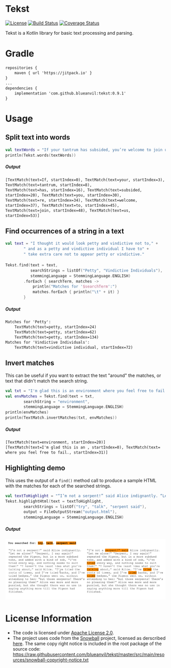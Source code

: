 # Tekst
[![License](https://img.shields.io/badge/License-Apache%202.0-blue.svg)](https://opensource.org/licenses/Apache-2.0)
[![Build Status](https://travis-ci.com/blueanvil/tekst.svg?branch=master)](https://travis-ci.com/blueanvil/tekst)
[![Coverage Status](https://coveralls.io/repos/github/blueanvil/tekst/badge.svg?branch=master)](https://coveralls.io/github/blueanvil/tekst?branch=master)

Tekst is a Kotlin library for basic text processing and parsing.

# Gradle
```
repositories {
    maven { url 'https://jitpack.io' }
}
...
dependencies {
    implementation 'com.github.blueanvil:tekst:0.9.1'
}
```

# Usage
## Split text into words
```kotlin
val textWords = "If your tantrum has subsided, you’re welcome to join us."
println(Tekst.words(textWords))
```
##### Output
```
[TextMatch(text=If, startIndex=0), TextMatch(text=your, startIndex=3), TextMatch(text=tantrum, startIndex=8),
TextMatch(text=has, startIndex=16), TextMatch(text=subsided, startIndex=20), TextMatch(text=you, startIndex=30),
TextMatch(text=re, startIndex=34), TextMatch(text=welcome, startIndex=37), TextMatch(text=to, startIndex=45),
TextMatch(text=join, startIndex=48), TextMatch(text=us, startIndex=53)]
```

## Find occurrences of a string in a text
```kotlin
val text = "I thought it would look petty and vindictive not to," +
        " and as a petty and vindictive individual I have to" +
        " take extra care not to appear petty or vindictive."

Tekst.find(text = text,
           searchStrings = listOf("Petty", "Vindictive Individuals"),
           stemmingLanguage = StemmingLanguage.ENGLISH)
        .forEach { searchTerm, matches ->
            println("Matches for '$searchTerm':")
            matches.forEach { println("\t" + it) }
        }
```
##### Output
```
Matches for 'Petty':
	TextMatch(text=petty, startIndex=24)
	TextMatch(text=petty, startIndex=62)
	TextMatch(text=petty, startIndex=134)
Matches for 'Vindictive Individuals':
	TextMatch(text=vindictive individual, startIndex=72)
```

## Invert matches
This can be useful if you want to extract the text "around" the matches, or text that didn't match the search string.
```kotlin
val txt = "I'm glad this is an environment where you feel free to fail."
val envMatches = Tekst.find(text = txt,
        searchString = "environment",
        stemmingLanguage = StemmingLanguage.ENGLISH)
println(envMatches)
println(TextMatch.invertMatches(txt, envMatches))
```
##### Output
```
[TextMatch(text=environment, startIndex=20)]
[TextMatch(text=I'm glad this is an , startIndex=0), TextMatch(text= where you feel free to fail., startIndex=31)]
```

## Highlighting demo
This uses the output of a `find()` method call to produce a sample HTML with the matches for each of the searched strings.
```kotlin
val textToHighlight = "“I’m not a serpent!” said Alice indignantly. “Let me alone!” “Serpent, I say again!” repeated the Pigeon, but in a more subdued tone, and added with a kind of sob, “I’ve tried every way, and nothing seems to suit them!” “I haven’t the least idea what you’re talking about,” said Alice. “I’ve tried the roots of trees, and I’ve tried banks, and I’ve tried hedges,” the Pigeon went on, without attending to her; “but those serpents! There’s no pleasing them!” Alice was more and more puzzled, but she thought there was no use in saying anything more till the Pigeon had finished."
Tekst.highlightHtml(text = textToHighlight,
        searchStrings = listOf("try", "talk", "serpent said"),
        output = FileOutputStream("output.html"),
        stemmingLanguage = StemmingLanguage.ENGLISH)
```
##### Output
![alt text](https://github.com/blueanvil/tekst/blob/master/etc/docs/highlight-demo.png)


# License Information
* The code is licensed under [Apache License 2.0](https://www.apache.org/licenses/LICENSE-2.0).
* The project uses code from the [Snowball](https://snowballstem.org/) project, licensed as derscribed [here](https://snowballstem.org/license.html). The same copy right notice is included in the root package of the source code: https://raw.githubusercontent.com/blueanvil/tekst/master/src/main/resources/snowball-copyright-notice.txt
